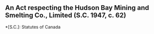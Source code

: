 ## An Act respecting the Hudson Bay Mining and Smelting Co., Limited (S.C. 1947, c. 62)
  *[S.C.]: Statutes of Canada
